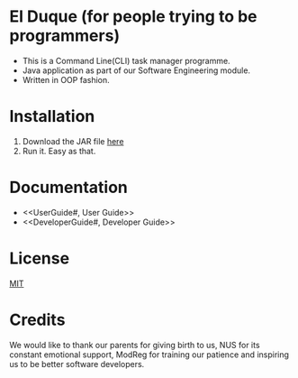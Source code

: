 # El Duque (for people trying to be programmers)

* This is a Command Line(CLI) task manager programme.
* Java application as part of our Software Engineering module.
* Written in OOP fashion.

# Installation

1. Download the JAR file [here]()
1. Run it. Easy as that.

# Documentation

* <<UserGuide#, User Guide>>
* <<DeveloperGuide#, Developer Guide>>

# License
[MIT](https://github.com/AY1920S1-CS2113-T16-2/main/master/LICENSE.md)

# Credits
We would like to thank our parents for giving birth to us, NUS for its constant emotional support, ModReg for training our patience and inspiring us to be better software developers. 

